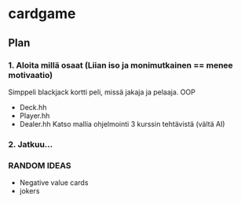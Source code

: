 # cardgame

## Plan

### 1. Aloita millä osaat (Liian iso ja monimutkainen == menee motivaatio)
Simppeli blackjack kortti peli, missä jakaja ja pelaaja. OOP
- Deck.hh
- Player.hh
- Dealer.hh
Katso mallia ohjelmointi 3 kurssin tehtävistä (vältä AI)

### 2. Jatkuu...






### RANDOM IDEAS
- Negative value cards
- jokers
